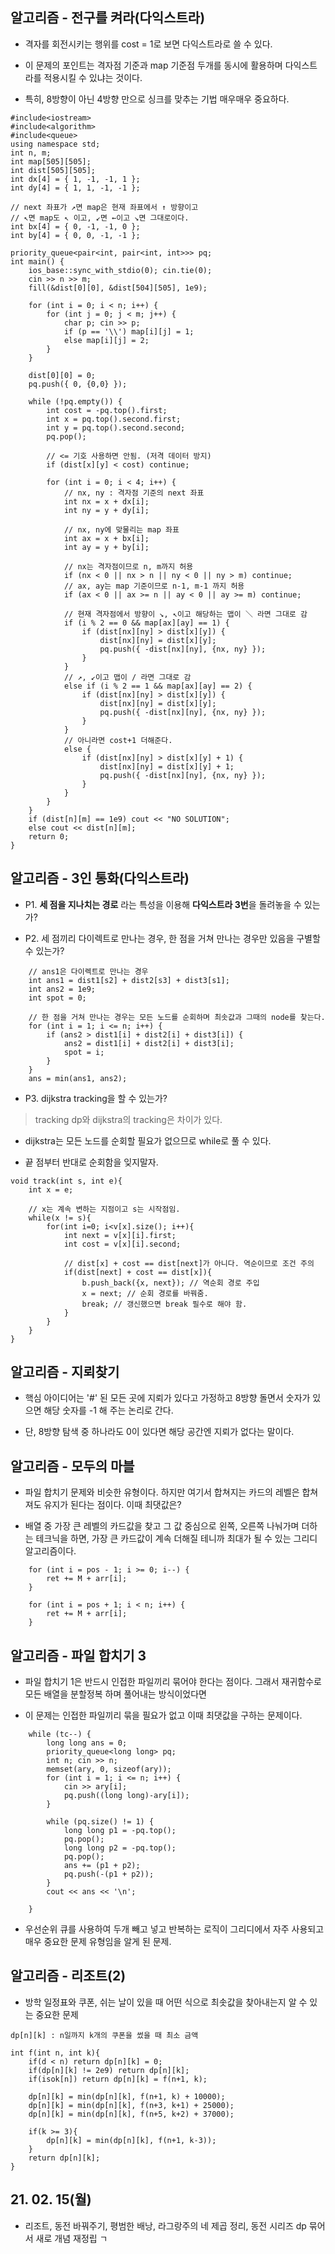 ## 알고리즘 - 전구를 켜라(다익스트라)

 - 격자를 회전시키는 행위를 cost = 1로 보면 다익스트라로 쓸 수 있다.

 - 이 문제의 포인트는 격자점 기준과 map 기준점 두개를 동시에 활용하며 다익스트라를 적용시킬 수 있냐는 것이다.

 - 특히, 8방향이 아닌 4방향 만으로 싱크를 맞추는 기법 매우매우 중요하다.


```
#include<iostream>
#include<algorithm>
#include<queue>
using namespace std;
int n, m;
int map[505][505];
int dist[505][505];
int dx[4] = { 1, -1, -1, 1 };
int dy[4] = { 1, 1, -1, -1 };

// next 좌표가 ↗면 map은 현재 좌표에서 ↑ 방향이고
// ↖면 map도 ↖ 이고, ↙면 ←이고 ↘면 그대로이다.
int bx[4] = { 0, -1, -1, 0 };
int by[4] = { 0, 0, -1, -1 };

priority_queue<pair<int, pair<int, int>>> pq;
int main() {
	ios_base::sync_with_stdio(0); cin.tie(0);
	cin >> n >> m;
	fill(&dist[0][0], &dist[504][505], 1e9);

	for (int i = 0; i < n; i++) {
		for (int j = 0; j < m; j++) {
			char p; cin >> p;
			if (p == '\\') map[i][j] = 1;
			else map[i][j] = 2;
		}
	}
	
	dist[0][0] = 0;
	pq.push({ 0, {0,0} });
	
	while (!pq.empty()) {
		int cost = -pq.top().first;
		int x = pq.top().second.first;
		int y = pq.top().second.second;
		pq.pop();
		
        // <= 기호 사용하면 안됨. (저격 데이터 방지)
		if (dist[x][y] < cost) continue;

		for (int i = 0; i < 4; i++) {
            // nx, ny : 격자점 기준의 next 좌표
			int nx = x + dx[i];
			int ny = y + dy[i];

            // nx, ny에 맞물리는 map 좌표
			int ax = x + bx[i];
			int ay = y + by[i];

            // nx는 격자점이므로 n, m까지 허용
			if (nx < 0 || nx > n || ny < 0 || ny > m) continue;
            // ax, ay는 map 기준이므로 n-1, m-1 까지 허용
			if (ax < 0 || ax >= n || ay < 0 || ay >= m) continue;

            // 현재 격자점에서 방향이 ↘, ↖이고 해당하는 맵이 ＼ 라면 그대로 감
			if (i % 2 == 0 && map[ax][ay] == 1) {
				if (dist[nx][ny] > dist[x][y]) {
					dist[nx][ny] = dist[x][y];
					pq.push({ -dist[nx][ny], {nx, ny} });
				}
			}
            // ↗, ↙이고 맵이 / 라면 그대로 감
			else if (i % 2 == 1 && map[ax][ay] == 2) {
				if (dist[nx][ny] > dist[x][y]) {
					dist[nx][ny] = dist[x][y];
					pq.push({ -dist[nx][ny], {nx, ny} });
				}
			}
            // 아니라면 cost+1 더해준다.
			else {
				if (dist[nx][ny] > dist[x][y] + 1) {
					dist[nx][ny] = dist[x][y] + 1;
					pq.push({ -dist[nx][ny], {nx, ny} });
				}
			}
		}
	}
	if (dist[n][m] == 1e9) cout << "NO SOLUTION";
	else cout << dist[n][m];
	return 0;
}
```

## 알고리즘 - 3인 통화(다익스트라)

 - P1.  **세 점을 지나치는 경로** 라는 특성을 이용해 **다익스트라 3번**을 돌려놓을 수 있는가?

 - P2. 세 점끼리 다이렉트로 만나는 경우, 한 점을 거쳐 만나는 경우만 있음을 구별할 수 있는가?

```
    // ans1은 다이렉트로 만나는 경우
	int ans1 = dist1[s2] + dist2[s3] + dist3[s1];
	int ans2 = 1e9;
	int spot = 0;
    
    // 한 점을 거쳐 만나는 경우는 모든 노드를 순회하며 최솟값과 그때의 node를 찾는다.
	for (int i = 1; i <= n; i++) {
		if (ans2 > dist1[i] + dist2[i] + dist3[i]) {
			ans2 = dist1[i] + dist2[i] + dist3[i];
			spot = i;
		}
	}
	ans = min(ans1, ans2);
```

 - P3. dijkstra tracking을 할 수 있는가?

 > tracking dp와 dijkstra의 tracking은 차이가 있다.

 - dijkstra는 모든 노드를 순회할 필요가 없으므로 while로 풀 수 있다.

 - 끝 점부터 반대로 순회함을 잊지말자.

```
void track(int s, int e){
    int x = e;
    
    // x는 계속 변하는 지점이고 s는 시작점임.
    while(x != s){
        for(int i=0; i<v[x].size(); i++){
            int next = v[x][i].first;
            int cost = v[x][i].second;
            
            // dist[x] + cost == dist[next]가 아니다. 역순이므로 조건 주의
            if(dist[next] + cost == dist[x]){
                b.push_back({x, next}); // 역순회 경로 주입
                x = next; // 순회 경로를 바꿔줌.
                break; // 갱신했으면 break 필수로 해야 함.
            }
        }
    }
}
```

## 알고리즘 - 지뢰찾기

 - 핵심 아이디어는 '#' 된 모든 곳에 지뢰가 있다고 가정하고 8방향 돌면서 숫자가 있으면 해당 숫자를 -1 해 주는 논리로 간다.

 - 단, 8방향 탐색 중 하나라도 0이 있다면 해당 공간엔 지뢰가 없다는 말이다.


## 알고리즘 - 모두의 마블

 - 파일 합치기 문제와 비슷한 유형이다. 하지만 여기서 합쳐지는 카드의 레벨은 합쳐져도 유지가 된다는 점이다. 이때 최댓값은?

 - 배열 중 가장 큰 레벨의 카드값을 찾고 그 값 중심으로 왼쪽, 오른쪽 나눠가며 더하는 테크닉을 하면, 가장 큰 카드값이 계속 더해질 테니까 최대가 될 수 있는 그리디 알고리즘이다.

```
    for (int i = pos - 1; i >= 0; i--) {
        ret += M + arr[i];
    }
 
    for (int i = pos + 1; i < n; i++) {
        ret += M + arr[i];
    }
```

## 알고리즘 - 파일 합치기 3

 - 파일 합치기 1은 반드시 인접한 파일끼리 묶어야 한다는 점이다. 그래서 재귀함수로 모든 배열을 분할정복 하며 풀어내는 방식이었다면

 - 이 문제는 인접한 파일끼리 묶을 필요가 없고 이때 최댓값을 구하는 문제이다.

```
	while (tc--) {
		long long ans = 0;
		priority_queue<long long> pq;
		int n; cin >> n;
		memset(ary, 0, sizeof(ary));
		for (int i = 1; i <= n; i++) {
			cin >> ary[i];
			pq.push((long long)-ary[i]);
		}
		
		while (pq.size() != 1) {
			long long p1 = -pq.top();
			pq.pop();
			long long p2 = -pq.top();
			pq.pop();
			ans += (p1 + p2);
			pq.push(-(p1 + p2));
		}
		cout << ans << '\n';
		
	}
```
 - 우선순위 큐를 사용하여 두개 빼고 넣고 반복하는 로직이 그리디에서 자주 사용되고 매우 중요한 문제 유형임을 알게 된 문제.

## 알고리즘 - 리조트(2)

 - 방학 일정표와 쿠폰, 쉬는 날이 있을 때 어떤 식으로 최솟값을 찾아내는지 알 수 있는 중요한 문제

```
dp[n][k] : n일까지 k개의 쿠폰을 썼을 때 최소 금액

int f(int n, int k){
    if(d < n) return dp[n][k] = 0;
    if(dp[n][k] != 2e9) return dp[n][k];
    if(isok[n]) return dp[n][k] = f(n+1, k);
    
    dp[n][k] = min(dp[n][k], f(n+1, k) + 10000);
    dp[n][k] = min(dp[n][k], f(n+3, k+1) + 25000);
    dp[n][k] = min(dp[n][k], f(n+5, k+2) + 37000);

    if(k >= 3){
        dp[n][k] = min(dp[n][k], f(n+1, k-3));
    }
    return dp[n][k];
}
```

## 21. 02. 15(월)

 - 리조트, 동전 바꿔주기, 평범한 배낭, 라그랑주의 네 제곱 정리, 동전 시리즈 dp 묶어서 새로 개념 재정립 ㄱ

